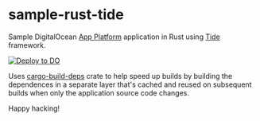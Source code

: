 # sample-rust-tide

Sample DigitalOcean [App Platform](https://www.digitalocean.com/products/app-platform/) application in Rust using [Tide](https://github.com/http-rs/tide) framework.

[![Deploy to DO](https://www.deploytodo.com/do-btn-blue.svg)](https://cloud.digitalocean.com/apps/new?repo=https://github.com/bojand/sample-rust-tide/tree/main)

Uses [cargo-build-deps](https://crates.io/crates/cargo-build-deps) crate to help speed up builds by building the dependences in a separate layer that's cached and reused on subsequent builds when only the application source code changes. 

Happy hacking!